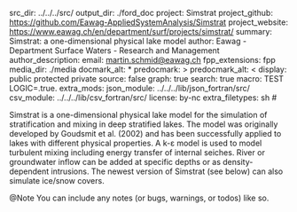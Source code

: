 src_dir: ../../../src/
output_dir: ./ford_doc
project: Simstrat
project_github: https://github.com/Eawag-AppliedSystemAnalysis/Simstrat
project_website: https://www.eawag.ch/en/department/surf/projects/simstrat/
summary: Simstrat: a one-dimensional physical lake model
author: Eawag - Department Surface Waters - Research and Management
author_description:
email: martin.schmid@eawag.ch
fpp_extensions: fpp
media_dir: ./media
docmark_alt: *
predocmark: >
predocmark_alt: <
display: public
         protected
         private
source: false
graph: true
search: true
macro: TEST
       LOGIC=.true.
extra_mods: json_module: ../../../lib/json_fortran/src/
            csv_module: ../../../lib/csv_fortran/src/
license: by-nc
extra_filetypes: sh #

Simstrat is a one-dimensional physical lake model for the simulation of stratification and mixing in deep stratified lakes. The model was originally developed by Goudsmit et al. (2002) and has been successfully applied to lakes with different physical properties. A k-ε model is used to model turbulent mixing including energy transfer of internal seiches. River or groundwater inflow can be added at specific depths or as density-dependent intrusions. The newest version of Simstrat (see below) can also simulate ice/snow covers.

@Note
You can include any notes (or bugs, warnings, or todos) like so.